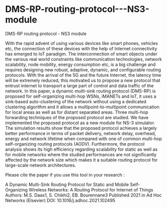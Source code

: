 # DMS-RP-routing-protocol---NS3-module
DMS-RP routing protocol - NS3 module

With the rapid advent of using various devices like smart phones, vehicles etc, the connection of these devices with the help of Internet connectivity has emerged to IoT paradigm. The interconnection of smart objects under the various real world constraints like communication technologies, network scalability, node mobility, energy consumption etc, is a big challenge and requires designing new robust, adaptive, dynamic, and configurable routing protocols. With the arrival of the 5G and the future Internet, the latency time will be extremely reduced, this motivated us to propose a new protocol that entrust internet to transport a large part of control and data traffic of the network. In this paper, a dynamic multi-sink routing protocol (DMS-RP) is proposed for self-organizing multi-hop WSNs, iMANETs and IoT, it uses a sink-based auto-clustering of the network without using a dedicated clustering algorithm and it allows a multipoint-to-multipoint communication for local areas as well as for distant separated areas. Three multi-hop forwarding techniques of the proposed protocol are studied. We have implemented the proposed protocol as a new module for NS-3 simulator. The simulation results show that the proposed protocol achieves a largely better performance in terms of packet delivery, network delay, overhead, energy and network lifetime when compared with one of common multi-hop self-organizing routing protocols (AODV). Furthermore, the protocol analysis shows its high efficiency regarding scalability for static as well as for mobile networks where the studied performances are not significantly affected by the network size which makes it a suitable routing protocol for large-scale network architectures.

Please cite the paper if you use this tool in your research :

A Dynamic Multi-Sink Routing Protocol for Static and Mobile Self-Organizing Wireless Networks: A Routing Protocol for Internet of Things
Authors: M.S. Daas1, S. Chikhi2, EB. Bourennane3
Published 2021 in Ad Hoc Networks (Elsevier)
DOI: 10.1016/j.adhoc.2021.102495

